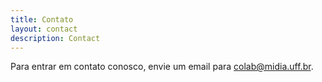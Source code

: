```yaml
---
title: Contato
layout: contact
description: Contact
---
```


Para entrar em contato conosco, envie um email para <a href="mailto:colab@midia.uff.br">colab@midia.uff.br</a>.


